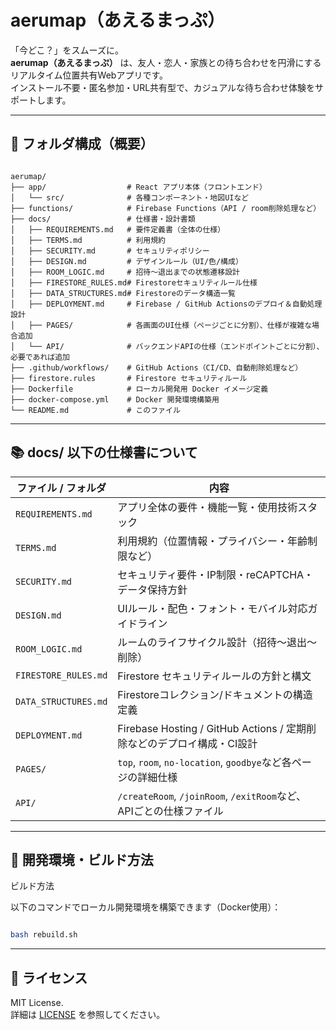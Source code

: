 # aerumap（あえるまっぷ）

「今どこ？」をスムーズに。  
**aerumap（あえるまっぷ）** は、友人・恋人・家族との待ち合わせを円滑にするリアルタイム位置共有Webアプリです。  
インストール不要・匿名参加・URL共有型で、カジュアルな待ち合わせ体験をサポートします。

---

## 📁 フォルダ構成（概要）

```

aerumap/
├── app/                  # React アプリ本体（フロントエンド）
│   └── src/              # 各種コンポーネント・地図UIなど
├── functions/            # Firebase Functions（API / room削除処理など）
├── docs/                 # 仕様書・設計書類
│   ├── REQUIREMENTS.md   # 要件定義書（全体の仕様）
│   ├── TERMS.md          # 利用規約
│   ├── SECURITY.md       # セキュリティポリシー
│   ├── DESIGN.md         # デザインルール（UI/色/構成）
│   ├── ROOM_LOGIC.md     # 招待〜退出までの状態遷移設計
│   ├── FIRESTORE_RULES.md# Firestoreセキュリティルール仕様
│   ├── DATA_STRUCTURES.md# Firestoreのデータ構造一覧
│   ├── DEPLOYMENT.md     # Firebase / GitHub Actionsのデプロイ＆自動処理設計
│   ├── PAGES/            # 各画面のUI仕様（ページごとに分割）、仕様が複雑な場合追加
│   └── API/              # バックエンドAPIの仕様（エンドポイントごとに分割）、必要であれば追加
├── .github/workflows/    # GitHub Actions（CI/CD、自動削除処理など）
├── firestore.rules       # Firestore セキュリティルール
├── Dockerfile            # ローカル開発用 Docker イメージ定義 
├── docker-compose.yml    # Docker 開発環境構築用
└── README.md             # このファイル

```

---

## 📚 docs/ 以下の仕様書について

| ファイル / フォルダ | 内容 |
|---------------------|------|
| `REQUIREMENTS.md`   | アプリ全体の要件・機能一覧・使用技術スタック |
| `TERMS.md`          | 利用規約（位置情報・プライバシー・年齢制限など） |
| `SECURITY.md`       | セキュリティ要件・IP制限・reCAPTCHA・データ保持方針 |
| `DESIGN.md`         | UIルール・配色・フォント・モバイル対応ガイドライン |
| `ROOM_LOGIC.md`     | ルームのライフサイクル設計（招待〜退出〜削除） |
| `FIRESTORE_RULES.md`| Firestore セキュリティルールの方針と構文 |
| `DATA_STRUCTURES.md`| Firestoreコレクション/ドキュメントの構造定義 |
| `DEPLOYMENT.md`     | Firebase Hosting / GitHub Actions / 定期削除などのデプロイ構成・CI設計 |
| `PAGES/`            | `top`, `room`, `no-location`, `goodbye`など各ページの詳細仕様 |
| `API/`              | `/createRoom`, `/joinRoom`, `/exitRoom`など、APIごとの仕様ファイル |

---

## 🧪 開発環境・ビルド方法

ビルド方法

以下のコマンドでローカル開発環境を構築できます（Docker使用）：

``` bash

bash rebuild.sh

```

---

## 🚀 ライセンス

MIT License.  
詳細は [LICENSE](./LICENSE) を参照してください。
```

